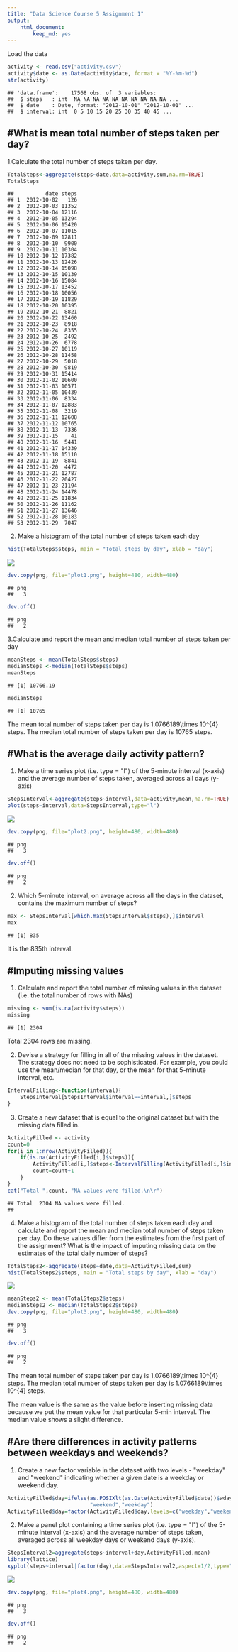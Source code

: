 ```yaml
---
title: "Data Science Course 5 Assignment 1"
output: 
    html_document:
        keep_md: yes
---
```




Load the data


```r
activity <- read.csv("activity.csv")
activity$date <- as.Date(activity$date, format = "%Y-%m-%d")
str(activity)
```

```
## 'data.frame':	17568 obs. of  3 variables:
##  $ steps   : int  NA NA NA NA NA NA NA NA NA NA ...
##  $ date    : Date, format: "2012-10-01" "2012-10-01" ...
##  $ interval: int  0 5 10 15 20 25 30 35 40 45 ...
```

#What is mean total number of steps taken per day?
-------------------------------------------------

1.Calculate the total number of steps taken per day.

```r
TotalSteps<-aggregate(steps~date,data=activity,sum,na.rm=TRUE)
TotalSteps
```

```
##          date steps
## 1  2012-10-02   126
## 2  2012-10-03 11352
## 3  2012-10-04 12116
## 4  2012-10-05 13294
## 5  2012-10-06 15420
## 6  2012-10-07 11015
## 7  2012-10-09 12811
## 8  2012-10-10  9900
## 9  2012-10-11 10304
## 10 2012-10-12 17382
## 11 2012-10-13 12426
## 12 2012-10-14 15098
## 13 2012-10-15 10139
## 14 2012-10-16 15084
## 15 2012-10-17 13452
## 16 2012-10-18 10056
## 17 2012-10-19 11829
## 18 2012-10-20 10395
## 19 2012-10-21  8821
## 20 2012-10-22 13460
## 21 2012-10-23  8918
## 22 2012-10-24  8355
## 23 2012-10-25  2492
## 24 2012-10-26  6778
## 25 2012-10-27 10119
## 26 2012-10-28 11458
## 27 2012-10-29  5018
## 28 2012-10-30  9819
## 29 2012-10-31 15414
## 30 2012-11-02 10600
## 31 2012-11-03 10571
## 32 2012-11-05 10439
## 33 2012-11-06  8334
## 34 2012-11-07 12883
## 35 2012-11-08  3219
## 36 2012-11-11 12608
## 37 2012-11-12 10765
## 38 2012-11-13  7336
## 39 2012-11-15    41
## 40 2012-11-16  5441
## 41 2012-11-17 14339
## 42 2012-11-18 15110
## 43 2012-11-19  8841
## 44 2012-11-20  4472
## 45 2012-11-21 12787
## 46 2012-11-22 20427
## 47 2012-11-23 21194
## 48 2012-11-24 14478
## 49 2012-11-25 11834
## 50 2012-11-26 11162
## 51 2012-11-27 13646
## 52 2012-11-28 10183
## 53 2012-11-29  7047
```

2. Make a histogram of the total number of steps taken each day


```r
hist(TotalSteps$steps, main = "Total steps by day", xlab = "day")
```

![](histogram-1.png)<!-- -->

```r
dev.copy(png, file="plot1.png", height=480, width=480)
```

```
## png 
##   3
```

```r
dev.off()
```

```
## png 
##   2
```

3.Calculate and report the mean and median total number of steps taken per day 


```r
meanSteps <- mean(TotalSteps$steps)
medianSteps <-median(TotalSteps$steps)
meanSteps
```

```
## [1] 10766.19
```

```r
medianSteps
```

```
## [1] 10765
```

The mean total number of steps taken per day is 1.0766189\times 10^{4} steps.
The median total number of steps taken per day is 10765 steps.


#What is the average daily activity pattern?
-------------------------------------------
1. Make a time series plot (i.e. type = "l") of the 5-minute interval (x-axis) and the average number of steps taken, averaged across all days (y-axis)


```r
StepsInterval<-aggregate(steps~interval,data=activity,mean,na.rm=TRUE)
plot(steps~interval,data=StepsInterval,type="l")
```

![](timeseriesplot-1.png)<!-- -->

```r
dev.copy(png, file="plot2.png", height=480, width=480)
```

```
## png 
##   3
```

```r
dev.off()
```

```
## png 
##   2
```

2. Which 5-minute interval, on average across all the days in the dataset, contains the maximum number of steps? 


```r
max <- StepsInterval[which.max(StepsInterval$steps),]$interval
max
```

```
## [1] 835
```

It is the 835th interval.

#Imputing missing values
-----------------------

1. Calculate and report the total number of missing values in the dataset (i.e. the total number of rows with NAs)

```r
missing <- sum(is.na(activity$steps))
missing
```

```
## [1] 2304
```

Total 2304 rows are missing.

2. Devise a strategy for filling in all of the missing values in the dataset. The strategy does not need to be sophisticated. For example, you could use the mean/median for that day, or the mean for that 5-minute interval, etc.


```r
IntervalFilling<-function(interval){
    StepsInterval[StepsInterval$interval==interval,]$steps
}
```

3. Create a new dataset that is equal to the original dataset but with the missing data filled in.


```r
ActivityFilled <- activity
count=0           
for(i in 1:nrow(ActivityFilled)){
    if(is.na(ActivityFilled[i,]$steps)){
        ActivityFilled[i,]$steps<-IntervalFilling(ActivityFilled[i,]$interval)
        count=count+1
    }
}
cat("Total ",count, "NA values were filled.\n\r")  
```

```
## Total  2304 NA values were filled.
## 

```

4. Make a histogram of the total number of steps taken each day and calculate and report the mean and median total number of steps taken per day. Do these values differ from the estimates from the first part of the assignment? What is the impact of imputing missing data on the estimates of the total daily number of steps?


```r
TotalSteps2<-aggregate(steps~date,data=ActivityFilled,sum)
hist(TotalSteps2$steps, main = "Total steps by day", xlab = "day")
```

![](histogram2-1.png)<!-- -->

```r
meanSteps2 <- mean(TotalSteps2$steps)
medianSteps2 <- median(TotalSteps2$steps)
dev.copy(png, file="plot3.png", height=480, width=480)
```

```
## png 
##   3
```

```r
dev.off()
```

```
## png 
##   2
```

The mean total number of steps taken per day is 
1.0766189\times 10^{4} steps.
The median total number of steps taken per day is 
1.0766189\times 10^{4} steps.

The mean value is the same as the value before inserting missing data because we put the mean value for that particular 5-min interval. The median value shows a slight difference.

#Are there differences in activity patterns between weekdays and weekends?
---------------------------------------------------------------------------

1. Create a new factor variable in the dataset with two levels - "weekday" and "weekend" indicating whether a given date is a weekday or weekend day.


```r
ActivityFilled$day=ifelse(as.POSIXlt(as.Date(ActivityFilled$date))$wday%%6==0,
                          "weekend","weekday")
ActivityFilled$day=factor(ActivityFilled$day,levels=c("weekday","weekend"))
```

2. Make a panel plot containing a time series plot (i.e. type = "l") of the 5-minute interval (x-axis) and the average number of steps taken, averaged across all weekday days or weekend days (y-axis). 


```r
StepsInterval2=aggregate(steps~interval+day,ActivityFilled,mean)
library(lattice)
xyplot(steps~interval|factor(day),data=StepsInterval2,aspect=1/2,type="l", xlab = "Interval",ylab = "Number of steps")
```

![](panelplot-1.png)<!-- -->

```r
dev.copy(png, file="plot4.png", height=480, width=480)
```

```
## png 
##   3
```

```r
dev.off()
```

```
## png 
##   2
```



